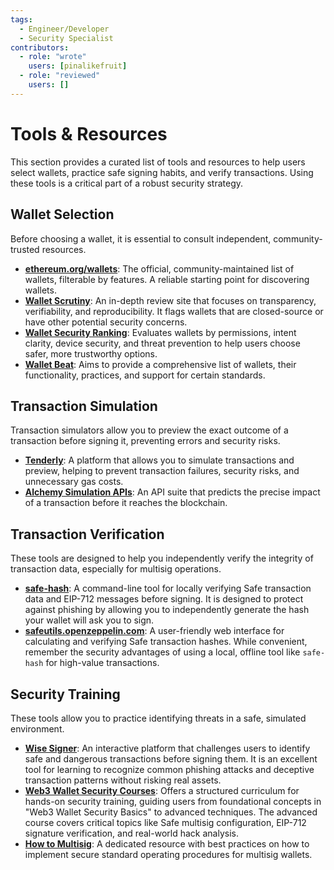 ```yaml
---
tags:
  - Engineer/Developer
  - Security Specialist
contributors:
  - role: "wrote"
    users: [pinalikefruit]
  - role: "reviewed"
    users: [] 
---
```


# Tools & Resources

This section provides a curated list of tools and resources to help users select wallets, practice safe signing habits, and verify transactions. Using these tools is a critical part of a robust security strategy.

## Wallet Selection

Before choosing a wallet, it is essential to consult independent, community-trusted resources.

- **[ethereum.org/wallets](https://ethereum.org/en/wallets/find-wallet/)**: The official, community-maintained list of wallets, filterable by features. A reliable starting point for discovering wallets.
- **[Wallet Scrutiny](https://walletscrutiny.com/)**: An in-depth review site that focuses on transparency, verifiability, and reproducibility. It flags wallets that are closed-source or have other potential security concerns.
- **[Wallet Security Ranking](https://www.coinspect.com/wallets/)**: Evaluates wallets by permissions, intent clarity, device security, and threat prevention to help users choose safer, more trustworthy options.
- **[Wallet Beat](https://beta.walletbeat.eth.limo/wallet/summary/)**: Aims to provide a comprehensive list of wallets, their functionality, practices, and support for certain standards.

## Transaction Simulation

Transaction simulators allow you to preview the exact outcome of a transaction before signing it, preventing errors and security risks.

- **[Tenderly](https://tenderly.co/)**: A platform that allows you to simulate transactions and preview, helping to prevent transaction failures, security risks, and unnecessary gas costs.
- **[Alchemy Simulation APIs](https://www.alchemy.com/docs/reference/simulation)**: An API suite that predicts the precise impact of a transaction before it reaches the blockchain. 

## Transaction Verification

These tools are designed to help you independently verify the integrity of transaction data, especially for multisig operations.

- **[safe-hash](https://github.com/Cyfrin/safe-hash-rs)**: A command-line tool for locally verifying Safe transaction data and EIP-712 messages before signing. It is designed to protect against phishing by allowing you to independently generate the hash your wallet will ask you to sign.
- **[safeutils.openzeppelin.com](https://safeutils.openzeppelin.com/)**: A user-friendly web interface for calculating and verifying Safe transaction hashes. While convenient, remember the security advantages of using a local, offline tool like `safe-hash` for high-value transactions.

## Security Training

These tools allow you to practice identifying threats in a safe, simulated environment.

- **[Wise Signer](https://wise-signer.cyfrin.io/)**: An interactive platform that challenges users to identify safe and dangerous transactions before signing them. It is an excellent tool for learning to recognize common phishing attacks and deceptive transaction patterns without risking real assets.
- **[Web3 Wallet Security Courses](https://updraft.cyfrin.io/career-tracks/web3-wallet-security/)**: Offers a structured curriculum for hands-on security training, guiding users from foundational concepts in "Web3 Wallet Security Basics" to advanced techniques. The advanced course covers critical topics like Safe multisig configuration, EIP-712 signature verification, and real-world hack analysis.
- **[How to Multisig](https://howtomultisig.com/)**: A dedicated resource with best practices on how to implement secure standard operating procedures for multisig wallets.